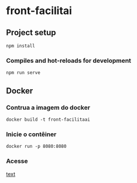 # front-facilitai

## Project setup
```
npm install
```

### Compiles and hot-reloads for development
```
npm run serve
```

## Docker

### Contrua a imagem do docker
```
docker build -t front-facilitaai 
```

### Inicie o contêiner
```
docker run -p 8080:8080 
```
### Acesse 
[text](http://localhost:8080.)